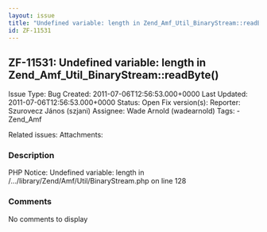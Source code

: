 ```yaml
---
layout: issue
title: "Undefined variable: length in Zend_Amf_Util_BinaryStream::readByte()"
id: ZF-11531
---
```


ZF-11531: Undefined variable: length in Zend\_Amf\_Util\_BinaryStream::readByte()
---------------------------------------------------------------------------------

 Issue Type: Bug Created: 2011-07-06T12:56:53.000+0000 Last Updated: 2011-07-06T12:56:53.000+0000 Status: Open Fix version(s): 
 Reporter:  Szurovecz János (szjani)  Assignee:  Wade Arnold (wadearnold)  Tags: - Zend\_Amf
 
 Related issues: 
 Attachments: 
### Description

PHP Notice: Undefined variable: length in /.../library/Zend/Amf/Util/BinaryStream.php on line 128

 

 

### Comments

No comments to display